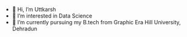- 👋 Hi, I’m Uttkarsh
- 👀 I’m interested in Data Science
- 🌱 I’m currently pursuing my B.tech from Graphic Era Hill University, Dehradun

<!---
Uttkarsh3/Uttkarsh3 is a ✨ special ✨ repository because its `README.md` (this file) appears on your GitHub profile.
You can click the Preview link to take a look at your changes.
--->

